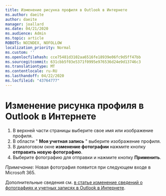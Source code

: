 ```yaml
---
title: Изменение рисунка профиля в Outlook в Интернете
ms.author: daeite
author: daeite
manager: joallard
ms.date: 04/21/2020
ms.audience: Admin
ms.topic: article
ROBOTS: NOINDEX, NOFOLLOW
localization_priority: Normal
ms.custom: ''
ms.openlocfilehash: cce75481d3102aa6516fe18939e06fc9d5ff47bb
ms.sourcegitcommit: 631cbb5f03e5371f0995e976536d24e9d13746c3
ms.translationtype: MT
ms.contentlocale: ru-RU
ms.lasthandoff: 04/22/2020
ms.locfileid: "43764777"
---
```

# <a name="change-your-profile-picture-in-outlook-on-the-web"></a>Изменение рисунка профиля в Outlook в Интернете

1. В верхней части страницы выберите свое имя или изображение профиля.
1. В области " **Моя учетная запись** " выберите изображение профиля.
1. В диалоговом окне **изменение фотографии** нажмите кнопку **отправить новую фотографию**.
1. Выберите фотографию для отправки и нажмите кнопку **Применить**.

*Примечание:* Новая фотография появится при следующем входе в Microsoft 365.

Дополнительные сведения см. [в статье изменение сведений о фотографиях и учетных записях в Outlook в Интернете](https://support.office.com/article/b2dbb289-851d-4bed-93c3-3e136f5659ec).
